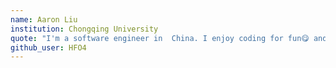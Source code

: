 ```yaml
---
name: Aaron Liu
institution: Chongqing University
quote: "I'm a software engineer in  China. I enjoy coding for fun😋 and making toy projects🎈."
github_user: HFO4
---
```

